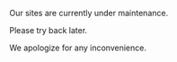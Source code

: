   
  
Our sites are currently under maintenance.

Please try back later.

We apologize for any inconvenience.